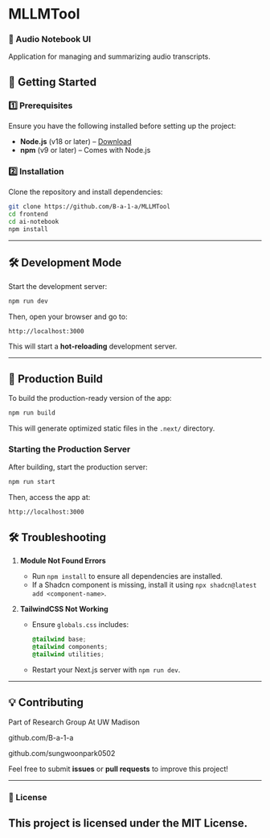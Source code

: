# MLLMTool

### **📘 Audio Notebook UI**
Application for managing and summarizing audio transcripts.

## **🚀 Getting Started**

### **1️⃣ Prerequisites**
Ensure you have the following installed before setting up the project:

- **Node.js** (v18 or later) – [Download](https://nodejs.org/)
- **npm** (v9 or later) – Comes with Node.js

### **2️⃣ Installation**
Clone the repository and install dependencies:

```sh
git clone https://github.com/B-a-1-a/MLLMTool
cd frontend
cd ai-notebook
npm install
```

---

## **🛠 Development Mode**
Start the development server:

```sh
npm run dev
```

Then, open your browser and go to:

```
http://localhost:3000
```

This will start a **hot-reloading** development server.

---

## **🚀 Production Build**
To build the production-ready version of the app:

```sh
npm run build
```

This will generate optimized static files in the `.next/` directory.

### **Starting the Production Server**
After building, start the production server:

```sh
npm run start
```

Then, access the app at:

```
http://localhost:3000
```

## **🛠 Troubleshooting**
1. **Module Not Found Errors**  
   - Run `npm install` to ensure all dependencies are installed.
   - If a Shadcn component is missing, install it using `npx shadcn@latest add <component-name>`.

2. **TailwindCSS Not Working**  
   - Ensure `globals.css` includes:
     ```css
     @tailwind base;
     @tailwind components;
     @tailwind utilities;
     ```
   - Restart your Next.js server with `npm run dev`.

---

## **💡 Contributing**
Part of Research Group At UW Madison

github.com/B-a-1-a

github.com/sungwoonpark0502


Feel free to submit **issues** or **pull requests** to improve this project!

---

### **📜 License**
This project is licensed under the **MIT License**.
---
